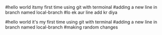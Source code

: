 
#hello world itsmy first time using git with termoinal
#adding a new line in branch named local-branch
#lo ek aur line add kr diya

#hello world it's my first time using git with terminal
#adding a new line in branch named local-branch
#making random changes
